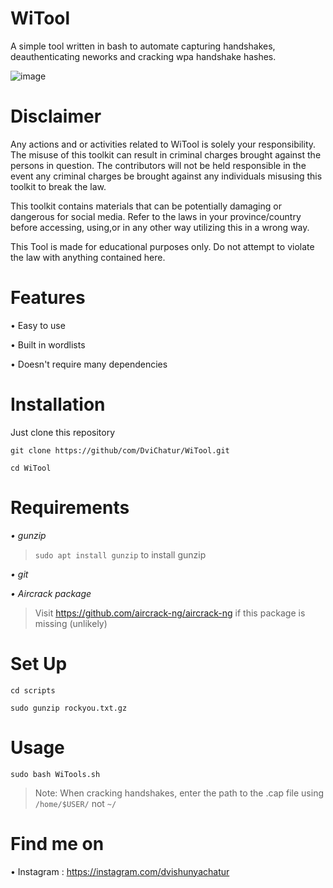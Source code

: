 # WiTool

A simple tool written in bash to automate capturing handshakes, deauthenticating neworks and cracking wpa handshake hashes.

![image](https://user-images.githubusercontent.com/129623371/229337113-bf4e2307-4b61-44c6-84af-ebda42dc0aaa.png)


#                                                               Disclaimer

Any actions and or activities related to WiTool is solely your responsibility. The misuse of this toolkit can result in criminal charges brought against the persons in question. The contributors will not be held responsible in the event any criminal charges be brought against any individuals misusing this toolkit to break the law.

This toolkit contains materials that can be potentially damaging or dangerous for social media. Refer to the laws in your province/country before accessing, using,or in any other way utilizing this in a wrong way.

This Tool is made for educational purposes only. Do not attempt to violate the law with anything contained here.

# Features
• Easy to use

• Built in wordlists

• Doesn't require many dependencies

# Installation

Just clone this repository

`git clone https://github/com/DviChatur/WiTool.git`

`cd WiTool`
 
# Requirements

*• gunzip*
> `sudo apt install gunzip` to install gunzip

*• git*

*• Aircrack package*

> Visit https://github.com/aircrack-ng/aircrack-ng if this package is missing (unlikely)

# Set Up

`cd scripts`

`sudo gunzip rockyou.txt.gz`

# Usage

`sudo bash WiTools.sh`

> Note: When cracking handshakes, enter the path to the .cap file using `/home/$USER/` not `~/`

# Find me on
• Instagram : https://instagram.com/dvishunyachatur
